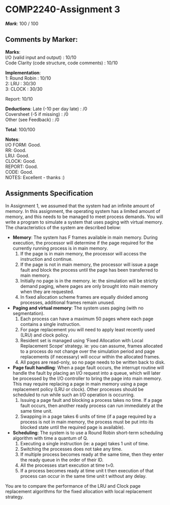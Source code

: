 # COMP2240-Assignment 3
**_Mark_**: 100 / 100

## Comments by Marker: 
**Marks**:     
I/O (valid input and output) : 10/10      
Code Clarity (code structure, code comments) : 10/10    
 
**Implementation**:     
1: Round Robin : 10/10    
2: LRU : 30/30    
3: CLOCK : 30/30    

Report: 10/10 
 
**Deductions**: 
Late (-10 per day late) : /0    
Coversheet (-5 if missing) : /0   
Other (see Feedback) : /0     
 
**Total**: 100/100    

**Notes**:    
I/O FORM: Good.     
RR: Good.     
LRU: Good.    
CLOCK: Good.    
REPORT: Good.     
CODE: Good.     
NOTES: Excellent - thanks :)    

## Assignments Specification
In Assignment 1, we assumed that the system had an infinite amount of memory. In this assignment, the operating system has a limited amount of memory, and this needs to be managed to meet process demands. You will write a program to simulate a system that uses paging with virtual memory. The characteristics of the system are described below: 
- **Memory**: The system has F frames available in main memory. During execution, the processor will determine if the page required for the currently running process is in main memory.    
  1. If the page is in main memory, the processor will access the instruction and continue.  
  2. If the page is not in main memory, the processor will issue a page fault and block the process until the page has been transferred to main memory.  
  3. Initially no page is in the memory. ie: the simulation will be strictly demand paging, where pages are only brought into main memory when they are requested. 
  4. In fixed allocation scheme frames are equally divided among processes, additional frames remain unused. 
- **Paging and virtual memory**: The system uses paging (with no segmentation).  
  1. Each process can have a maximum 50 pages where each page contains a single instruction. 
  2. For page replacement you will need to apply least recently used (LRU) and clock policy. 
  3. Resident set is managed using ‘Fixed Allocation with Local Replacement Scope’ strategy. ie: you can assume, frames allocated to a process do not change over the simulation period and page replacements (if necessary) will occur within the allocated frames. 
  4. All pages are read-only, so no page needs to be written back to disk. 
- **Page fault handling**: When a page fault occurs, the interrupt routine will handle the fault by placing an I/O request into a queue, which will later be processed by the I/O controller to bring the page into main memory. This may require replacing a page in main memory using a page replacement policy (LRU or clock). Other processes should be scheduled to run while such an I/O operation is occurring. 
  1. Issuing a page fault and blocking a process takes no time. If a page fault occurs, then another ready process can run immediately at the same time unit. 
  2. Swapping in a page takes 6 units of time (if a page required by a process is not in main memory, the process must be put into its blocked state until the required page is available).  
- **Scheduling**: The system is to use a Round Robin short-term scheduling algorithm with time a quantum of Q.  
  1. Executing a single instruction (ie: a page) takes 1 unit of time. 
  2. Switching the processes does not take any time. 
  3. If multiple process becomes ready at the same time, then they enter the ready queue in the order of their ID.  
  4. All the processes start execution at time t=0. 
  5. If a process becomes ready at time unit t then execution of that process can occur in the same time unit t without any delay.

You are to compare the performance of the LRU and Clock page replacement algorithms for the fixed allocation with local replacement strategy. 

